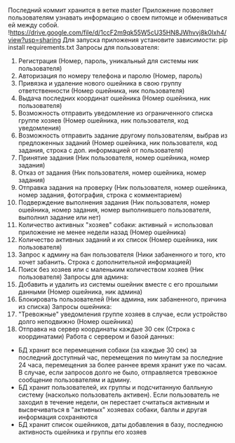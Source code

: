Последний коммит хранится в ветке master
Приложение позволяет пользователям узнавать информацию о своем питомце и обмениваться ей между собой.
!https://drive.google.com/file/d/1ccF2m9qk55W5cU35HN8JWhvvj8k0Ixh4/view?usp=sharing
Для запуска приложения установите зависимости:
pip install requirements.txt
Запросы для пользователя:
1) Регистрация (Номер, пароль, уникальный для системы ник пользователя)
2) Авторизация по номеру телефона и паролю (Номер, пароль)
3) Привязка и удаление нового ошейника в свою группу ответственности (Номер ошейника, ник пользователя)
4) Выдача последних координат ошейника (Номер ошейника, ник пользователя)
5) Возможность отправить уведомление из ограниченного списка группе хозяев (Номер ошейника, ник пользователя, код уведомления)
6) Возможность отправить задание другому пользователям, выбрав из предложенных заданий (Номер ошейника, ник пользователя, код задания, строка с доп. информацией от пользователя)
7) Принятие задания (Ник пользователя, номер ошейника, номер задания)
8) Отказ от задания (Ник пользователя, номер ошейника, номер задания)
9) Отправка задания на проверку (Ник пользователя, номер ошейника, номер задания, фотография, строка с комментарием)
10) Подверждение выполнения задания (Ник пользователя, номер ошейника, номер задания, номер выполнившего пользователя, выполнил задание или нет)
11) Количество активных "хозяев" собаки: активный = использовал приложение не менее недели назад (Номер ошейника)
12) Количество активных заданий и их список (Номер ошейника, ник пользователя)
13) Запрос к админу на бан пользователя (Ники забаненного и того, кто хочет забанить. Строка с дополнительной информацией)
14) Поиск без хозяев или с маленьким количеством хозяев (Ник пользователя)
Запросы для админа:
12) Добавить и удалить из системы ошейник вместе с его прошлыми данными (Номер ошейника, ник админа)
13) Блокировать пользователей (Ник админа, ник забаненного, причина из списка)
Запросы ошейника:
15) "Тревожные" уведомления группе хозяев в случае, если устройство долго неподвижно (Номер ошейника)
16) Отправка на сервер координаты каждые 30 сек (Строка с координатами)
Работа с сервером и базой данных:
- БД хранит все перемещения собаки (за каждые 30 сек) за последний доступный час, перемещения по минутам за последние 24 часа, перемещения за более раннее время хранит уже по часам. В случае, если запросов долго не было, отправляется тревожное сообщение пользователям и админу.
- БД хранит пользователей, их группы и подсчитанную балльную систему (насколько пользователь активен). Если пользователь не заходил в течение недели, он перестает считаться активным и высвечиваться в "активных" хозяевах собаки, баллы и другая информация сохраняются
- БД хранит список ошейников, даты добавления в базу, последнюю активность ошейника и группы его хозяев
  
